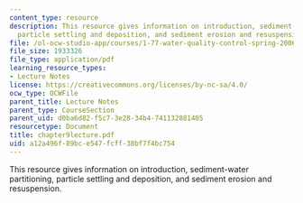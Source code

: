 ```yaml
---
content_type: resource
description: This resource gives information on introduction, sediment-water partitioning,
  particle settling and deposition, and sediment erosion and resuspension.
file: /ol-ocw-studio-app/courses/1-77-water-quality-control-spring-2006/a12a496f89bce547fcff38bf7f4bc754_chapter9lecture.pdf
file_size: 1933326
file_type: application/pdf
learning_resource_types:
- Lecture Notes
license: https://creativecommons.org/licenses/by-nc-sa/4.0/
ocw_type: OCWFile
parent_title: Lecture Notes
parent_type: CourseSection
parent_uid: d0ba6d82-f5c7-3e28-34b4-741132881405
resourcetype: Document
title: chapter9lecture.pdf
uid: a12a496f-89bc-e547-fcff-38bf7f4bc754
---
```

This resource gives information on introduction, sediment-water partitioning, particle settling and deposition, and sediment erosion and resuspension.